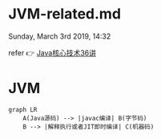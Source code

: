 # JVM-related.md
Sunday, March 3rd 2019, 14:32

refer :point_right: [Java核心技术36讲](https://time.geekbang.org/column/article/6845)

# JVM

```mermaid
graph LR
    A(Java源码) --> |javac编译| B(字节码)
    B --> |解释执行或者JIT即时编译| C(机器码)
```
